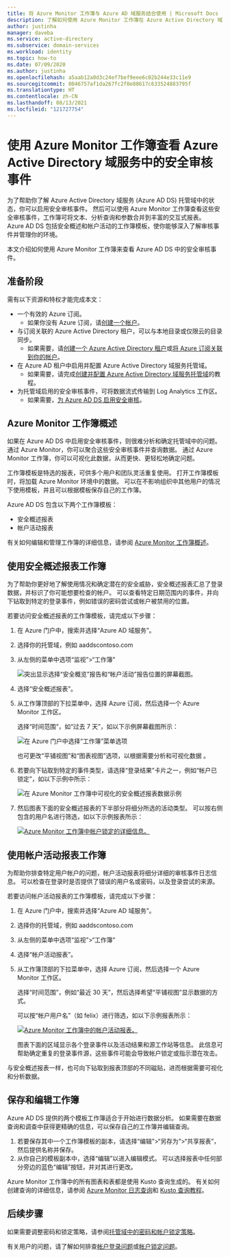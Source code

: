 ```yaml
---
title: 将 Azure Monitor 工作簿与 Azure AD 域服务结合使用 | Microsoft Docs
description: 了解如何使用 Azure Monitor 工作簿在 Azure Active Directory 域服务托管域中查看安全审核并了解问题。
author: justinha
manager: daveba
ms.service: active-directory
ms.subservice: domain-services
ms.workload: identity
ms.topic: how-to
ms.date: 07/09/2020
ms.author: justinha
ms.openlocfilehash: a5aab12a0d3c24ef7bef9eee6c02b244e33c11e9
ms.sourcegitcommit: 0046757af1da267fc2f0e88617c633524883795f
ms.translationtype: HT
ms.contentlocale: zh-CN
ms.lasthandoff: 08/13/2021
ms.locfileid: "121727754"
---
```

# <a name="review-security-audit-events-in-azure-active-directory-domain-services-using-azure-monitor-workbooks"></a>使用 Azure Monitor 工作簿查看 Azure Active Directory 域服务中的安全审核事件

为了帮助你了解 Azure Active Directory 域服务 (Azure AD DS) 托管域中的状态，你可以启用安全审核事件。 然后可以使用 Azure Monitor 工作簿查看这些安全审核事件，工作簿可将文本、分析查询和参数合并到丰富的交互式报表。 Azure AD DS 包括安全概述和帐户活动的工作簿模板，使你能够深入了解审核事件并管理你的环境。

本文介绍如何使用 Azure Monitor 工作簿来查看 Azure AD DS 中的安全审核事件。

## <a name="before-you-begin"></a>准备阶段

需有以下资源和特权才能完成本文：

* 一个有效的 Azure 订阅。
    * 如果你没有 Azure 订阅，请[创建一个帐户](https://azure.microsoft.com/free/?WT.mc_id=A261C142F)。
* 与订阅关联的 Azure Active Directory 租户，可以与本地目录或仅限云的目录同步。
    * 如果需要，请[创建一个 Azure Active Directory 租户][create-azure-ad-tenant]或[将 Azure 订阅关联到你的帐户][associate-azure-ad-tenant]。
* 在 Azure AD 租户中启用并配置 Azure Active Directory 域服务托管域。
    * 如果需要，请完成[创建并配置 Azure Active Directory 域服务托管域][create-azure-ad-ds-instance]的教程。
* 为托管域启用的安全审核事件，可将数据流式传输到 Log Analytics 工作区。
    * 如果需要，[为 Azure AD DS 启用安全审核][enable-security-audits]。

## <a name="azure-monitor-workbooks-overview"></a>Azure Monitor 工作簿概述

如果在 Azure AD DS 中启用安全审核事件，则很难分析和确定托管域中的问题。 通过 Azure Monitor，你可以聚合这些安全审核事件并查询数据。 通过 Azure Monitor 工作簿，你可以可视化此数据，从而更快、更轻松地确定问题。

工作簿模板是特选的报表，可供多个用户和团队灵活重复使用。 打开工作簿模板时，将加载 Azure Monitor 环境中的数据。 可以在不影响组织中其他用户的情况下使用模板，并且可以根据模板保存自己的工作簿。

Azure AD DS 包含以下两个工作簿模板：

* 安全概述报表
* 帐户活动报表

有关如何编辑和管理工作簿的详细信息，请参阅 [Azure Monitor 工作簿概述](../azure-monitor/visualize/workbooks-overview.md)。

## <a name="use-the-security-overview-report-workbook"></a>使用安全概述报表工作簿

为了帮助你更好地了解使用情况和确定潜在的安全威胁，安全概述报表汇总了登录数据，并标识了你可能想要检查的帐户。 可以查看特定日期范围内的事件，并向下钻取到特定的登录事件，例如错误的密码尝试或帐户被禁用的位置。

若要访问安全概述报表的工作簿模板，请完成以下步骤：

1. 在 Azure 门户中，搜索并选择“Azure AD 域服务”。
1. 选择你的托管域，例如 aaddscontoso.com
1. 从左侧的菜单中选项“监视”>“工作簿”

    ![突出显示选择“安全概览”报告和“帐户活动”报告位置的屏幕截图。](./media/use-azure-monitor-workbooks/select-workbooks-in-azure-portal.png)

1. 选择“安全概述报表”。
1. 从工作簿顶部的下拉菜单中，选择 Azure 订阅，然后选择一个 Azure Monitor 工作区。

    选择“时间范围”，如“过去 7 天”，如以下示例屏幕截图所示：

    ![在 Azure 门户中选择“工作簿”菜单选项](./media/use-azure-monitor-workbooks/select-query-filters.png)

    也可更改“平铺视图”和“图表视图”选项，以根据需要分析和可视化数据 。

1. 若要向下钻取到特定的事件类型，请选择“登录结果”卡片之一，例如“帐户已锁定”，如以下示例中所示：

    ![在 Azure Monitor 工作簿中可视化的安全概述报表数据示例](./media/use-azure-monitor-workbooks/example-security-overview-report.png)

1. 然后图表下面的安全概述报表的下半部分将细分所选的活动类型。 可以按右侧包含的用户名进行筛选，如以下示例报表所示：

    [![Azure Monitor 工作簿中帐户锁定的详细信息。](./media/use-azure-monitor-workbooks/account-lockout-details-cropped.png)](./media/use-azure-monitor-workbooks/account-lockout-details.png#lightbox)

## <a name="use-the-account-activity-report-workbook"></a>使用帐户活动报表工作簿

为帮助你排查特定用户帐户的问题，帐户活动报表将细分详细的审核事件日志信息。 可以检查在登录时是否提供了错误的用户名或密码，以及登录尝试的来源。

若要访问帐户活动报表的工作簿模板，请完成以下步骤：

1. 在 Azure 门户中，搜索并选择“Azure AD 域服务”。
1. 选择你的托管域，例如 aaddscontoso.com
1. 从左侧的菜单中选项“监视”>“工作簿”
1. 选择“帐户活动报表”。
1. 从工作簿顶部的下拉菜单中，选择 Azure 订阅，然后选择一个 Azure Monitor 工作区。

    选择“时间范围”，例如“最近 30 天”，然后选择希望“平铺视图”显示数据的方式。

    可以按“帐户用户名”（如 felix）进行筛选，如以下示例报表所示：

    [![Azure Monitor 工作簿中的帐户活动报表。](./media/use-azure-monitor-workbooks/account-activity-report-cropped.png)](./media/use-azure-monitor-workbooks/account-activity-report.png#lightbox)

    图表下面的区域显示各个登录事件以及活动结果和源工作站等信息。 此信息可帮助确定重复的登录事件源，这些事件可能会导致帐户锁定或指示潜在攻击。

与安全概述报表一样，也可向下钻取到报表顶部的不同磁贴，进而根据需要可视化和分析数据。

## <a name="save-and-edit-workbooks"></a>保存和编辑工作簿

Azure AD DS 提供的两个模板工作簿适合于开始进行数据分析。 如果需要在数据查询和调查中获得更精确的信息，可以保存自己的工作簿并编辑查询。

1. 若要保存其中一个工作簿模板的副本，请选择“编辑”>“另存为”>“共享报表”，然后提供名称并保存。
1. 从你自己的模板副本中，选择“编辑”以进入编辑模式。 可以选择报表中任何部分旁边的蓝色“编辑”按钮，并对其进行更改。

Azure Monitor 工作簿中的所有图表和表都是使用 Kusto 查询生成的。 有关如何创建查询的详细信息，请参阅 [Azure Monitor 日志查询][azure-monitor-queries]和 [Kusto 查询教程][kusto-queries]。

## <a name="next-steps"></a>后续步骤

如果需要调整密码和锁定策略，请参阅[托管域中的密码和帐户锁定策略][password-policy]。

有关用户的问题，请了解如何排查[帐户登录问题][troubleshoot-sign-in]或[帐户锁定问题][troubleshoot-account-lockout]。

<!-- INTERNAL LINKS -->
[create-azure-ad-tenant]: ../active-directory/fundamentals/sign-up-organization.md
[associate-azure-ad-tenant]: ../active-directory/fundamentals/active-directory-how-subscriptions-associated-directory.md
[create-azure-ad-ds-instance]: tutorial-create-instance.md
[enable-security-audits]: security-audit-events.md
[password-policy]: password-policy.md
[troubleshoot-sign-in]: troubleshoot-sign-in.md
[troubleshoot-account-lockout]: troubleshoot-account-lockout.md
[azure-monitor-queries]: /azure/data-explorer/kusto/query/
[kusto-queries]: /azure/kusto/query/tutorial?pivots=azuredataexplorer
